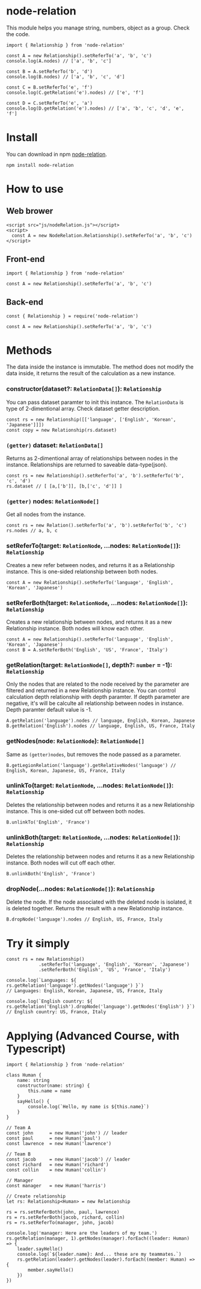 # node-relation

This module helps you manage string, numbers, object as a group.
Check the code.
```
import { Relationship } from 'node-relation'

const A = new Relationship().setReferTo('a', 'b', 'c')
console.log(A.nodes) // ['a', 'b', 'c']

const B = A.setReferTo('b', 'd')
console.log(B.nodes) // ['a', 'b', 'c', 'd']

const C = B.setReferTo('e', 'f')
console.log(C.getRelation('e').nodes) // ['e', 'f']

const D = C.setReferTo('e', 'a')
console.log(D.getRelation('e').nodes) // ['a', 'b', 'c', 'd', 'e', 'f']
```
# Install
You can download in npm [node-relation](https://www.npmjs.com/package/node-relation).
```
npm install node-relation
```
# How to use
## Web brower
```
<script src="js/nodeRelation.js"></script>
<script>
  const A = new NodeRelation.Relationship().setReferTo('a', 'b', 'c')
</script>
```
## Front-end
```
import { Relationship } from 'node-relation'

const A = new Relationship().setReferTo('a', 'b', 'c')
```
## Back-end
```
const { Relationship } = require('node-relation')

const A = new Relationship().setReferTo('a', 'b', 'c')
```
# Methods
The data inside the instance is immutable.
The method does not modify the data inside, it returns the result of the calculation as a new instance.

### constructor(dataset?: `RelationData[]`): `Relationship`
You can pass dataset paramter to init this instance.
The `RelationData` is type of 2-dimentional array. Check dataset getter description.
```
const rs = new Relationship([['language', ['English', 'Korean', 'Japanese']]])
const copy = new Relationship(rs.dataset)
```
### `(getter)` dataset: `RelationData[]`
Returns as 2-dimentional array of relationships between nodes in the instance. Relationships are returned to saveable data-type(json).
```
const rs = new Relationship().setReferTo('a', 'b').setReferTo('b', 'c', 'd')
rs.dataset // [ [a,['b']], [b,['c', 'd']] ]
```
### `(getter)` nodes: `RelationNode[]`
Get all nodes from the instance.
```
const rs = new Relation().setReferTo('a', 'b').setReferTo('b', 'c')
rs.nodes // a, b, c
```
### setReferTo(target: `RelationNode`, ...nodes: `RelationNode[]`): `Relationship`
Creates a new refer between nodes, and returns it as a Relationship instance.
This is one-sided relationship between both nodes.
```
const A = new Relationship().setReferTo('language', 'English', 'Korean', 'Japanese')
```
### setReferBoth(target: `RelationNode`, ...nodes: `RelationNode[]`): `Relationship`
Creates a new relationship between nodes, and returns it as a new Relationship instance.
Both nodes will know each other.
```
const A = new Relationship().setReferTo('language', 'English', 'Korean', 'Japanese')
const B = A.setReferBoth('English', 'US', 'France', 'Italy')
```
### getRelation(target: `RelationNode[]`, depth?: `number` = -1): `Relationship`
Only the nodes that are related to the node received by the parameter are filtered and returned in a new Relationship instance.
You can control calculation depth relationship with depth paramter. If depth parameter are negative, it's will be calculte all relationship between nodes in instance. Depth paramter default value is -1.
```
A.getRelation('language').nodes // language, English, Korean, Japanese
B.getRelation('English').nodes // language, English, US, France, Italy
```
### getNodes(node: `RelationNode`): `RelationNode[]`
Same as `(getter)nodes`, but removes the node passed as a parameter.
```
B.getLegionRelation('language').getRelativeNodes('language') // English, Korean, Japanese, US, France, Italy
```
### unlinkTo(target: `RelationNode`, ...nodes: `RelationNode[]`): `Relationship`
Deletes the relationship between nodes and returns it as a new Relationship instance.
This is one-sided cut off between both nodes.
```
B.unlinkTo('English', 'France')
```
### unlinkBoth(target: `RelationNode`, ...nodes: `RelationNode[]`): `Relationship`
Deletes the relationship between nodes and returns it as a new Relationship instance.
Both nodes will cut off each other.
```
B.unlinkBoth('English', 'France')
```
### dropNode(...nodes: `RelationNode[]`): `Relationship`
Delete the node. If the node associated with the deleted node is isolated, it is deleted together. Returns the result with a new Relationship instance.
```
B.dropNode('language').nodes // English, US, France, Italy
```
# Try it simply
```
const rs = new Relationship()
            .setReferTo('language', 'English', 'Korean', 'Japanese')
            .setReferBoth('English', 'US', 'France', 'Italy')

console.log(`Languages: ${ rs.getRelation('language').getNodes('language') }`)
// Languages: English, Korean, Japanese, US, France, Italy

console.log(`English country: ${ rs.getRelation('English').dropNode('language').getNodes('English') }`)
// English country: US, France, Italy 
```
# Applying (Advanced Course, with Typescript)
```
import { Relationship } from 'node-relation'

class Human {
    name: string
    constructor(name: string) {
        this.name = name
    }
    sayHello() {
        console.log(`Hello, my name is ${this.name}`)
    }
}

// Team A
const john      = new Human('john') // leader
const paul      = new Human('paul')
const lawrence  = new Human('lawrence')

// Team B
const jacob     = new Human('jacob') // leader
const richard   = new Human('richard')
const collin    = new Human('collin')

// Manager
const manager   = new Human('harris')

// Create relationship
let rs: Relationship<Human> = new Relationship

rs = rs.setReferBoth(john, paul, lawrence)
rs = rs.setReferBoth(jacob, richard, collin)
rs = rs.setReferTo(manager, john, jacob)

console.log('manager: Here are the leaders of my team.')
rs.getRelation(manager, 1).getNodes(manager).forEach((leader: Human) => {
    leader.sayHello()
    console.log(`${leader.name}: And... these are my teammates.`)
    rs.getRelation(leader).getNodes(leader).forEach((member: Human) => {
        member.sayHello()
    })
})
```